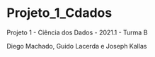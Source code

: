 # Projeto_1_Cdados
Projeto 1 - Ciência dos Dados - 2021.1 - Turma B

Diego Machado, Guido Lacerda e Joseph Kallas
